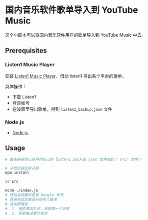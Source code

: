 # 国内音乐软件歌单导入到 YouTube Music

这个小脚本可以将国内音乐软件用户的歌单导入到 YouTube Music 中去。

## Prerequisites

### Listen1 Music Player

安装 [Listen1 Music Player](https://listen1.github.io/listen1/)，借助 listen1 导出各个平台的歌单。

具体操作：

- 下载 Listen1
- 登录帐号
- 在设置里导出歌单，得到 `listen1_backup.json` 文件

### Node.js
- [Node.js](https://nodejs.org/en/)


## Usage

```bash
# 首先确保你已经将你自己的 listen1_backup.json 文件放到了 src/ 文件下

# 从项目根目录开始
npm install

cd src

node ./index.js
# 然后会提醒你登录 Google 帐号
# 登录完成后就会开始导入歌单
# 具体原理是：
#  1. 搜索歌曲名称，选择第一个结果
#  2. 将歌曲设置为喜欢 
```
